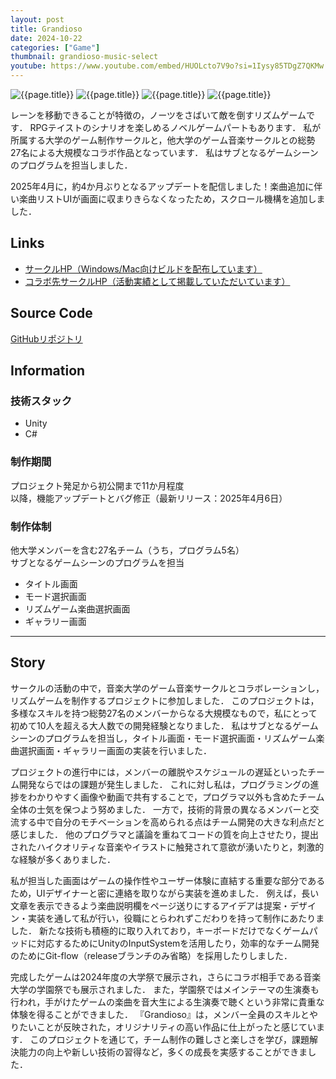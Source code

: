 ```yaml
---
layout: post
title: Grandioso
date: 2024-10-22
categories: ["Game"]
thumbnail: grandioso-music-select
youtube: https://www.youtube.com/embed/HUOLcto7V9o?si=1Iysy85TDgZ7QKMw
---
```


![{{page.title}}]({{site.baseurl}}/assets/images/grandioso-music-select.webp)
![{{page.title}}]({{site.baseurl}}/assets/images/grandioso-title-screen.webp)
![{{page.title}}]({{site.baseurl}}/assets/images/grandioso-mode-select.webp)
![{{page.title}}]({{site.baseurl}}/assets/images/grandioso-gallery.webp)

レーンを移動できることが特徴の，ノーツをさばいて敵を倒すリズムゲームです．
RPGテイストのシナリオを楽しめるノベルゲームパートもあります．
私が所属する大学のゲーム制作サークルと，他大学のゲーム音楽サークルとの総勢27名による大規模なコラボ作品となっています．
私はサブとなるゲームシーンのプログラムを担当しました．

2025年4月に，約4か月ぶりとなるアップデートを配信しました！楽曲追加に伴い楽曲リストUIが画面に収まりきらなくなったため，スクロール機構を追加しました．

## Links

- [サークルHP（Windows/Mac向けビルドを配布しています）](https://micomprocedure.com/works/242)
- [コラボ先サークルHP（活動実績として掲載していただいています）](https://senzokugok.studio.site/#jisseki)

## Source Code

[GitHubリポジトリ](https://github.com/GOK-Proc/GOK-Proc-dev)

## Information

### 技術スタック

- Unity
- C#

### 制作期間

プロジェクト発足から初公開まで11か月程度  
以降，機能アップデートとバグ修正（最新リリース：2025年4月6日）

### 制作体制

他大学メンバーを含む27名チーム（うち，プログラム5名）  
サブとなるゲームシーンのプログラムを担当  

- タイトル画面
- モード選択画面
- リズムゲーム楽曲選択画面
- ギャラリー画面

---

## Story

サークルの活動の中で，音楽大学のゲーム音楽サークルとコラボレーションし，リズムゲームを制作するプロジェクトに参加しました．
このプロジェクトは，多様なスキルを持つ総勢27名のメンバーからなる大規模なもので，私にとって初めて10人を超える大人数での開発経験となりました．
私はサブとなるゲームシーンのプログラムを担当し，タイトル画面・モード選択画面・リズムゲーム楽曲選択画面・ギャラリー画面の実装を行いました．

プロジェクトの進行中には，メンバーの離脱やスケジュールの遅延といったチーム開発ならではの課題が発生しました．
これに対し私は，プログラミングの進捗をわかりやすく画像や動画で共有することで，プログラマ以外も含めたチーム全体の士気を保つよう努めました．
一方で，技術的背景の異なるメンバーと交流する中で自分のモチベーションを高められる点はチーム開発の大きな利点だと感じました．
他のプログラマと議論を重ねてコードの質を向上させたり，提出されたハイクオリティな音楽やイラストに触発されて意欲が湧いたりと，刺激的な経験が多くありました．

私が担当した画面はゲームの操作性やユーザー体験に直結する重要な部分であるため，UIデザイナーと密に連絡を取りながら実装を進めました．
例えば，長い文章を表示できるよう楽曲説明欄をページ送りにするアイデアは提案・デザイン・実装を通して私が行い，役職にとらわれずこだわりを持って制作にあたりました．
新たな技術も積極的に取り入れており，キーボードだけでなくゲームパッドに対応するためにUnityのInputSystemを活用したり，効率的なチーム開発のためにGit-flow（releaseブランチのみ省略）を採用したりしました．

完成したゲームは2024年度の大学祭で展示され，さらにコラボ相手である音楽大学の学園祭でも展示されました．
また，学園祭ではメインテーマの生演奏も行われ，手がけたゲームの楽曲を音大生による生演奏で聴くという非常に貴重な体験を得ることができました．
『Grandioso』は，メンバー全員のスキルとやりたいことが反映された，オリジナリティの高い作品に仕上がったと感じています．
このプロジェクトを通じて，チーム制作の難しさと楽しさを学び，課題解決能力の向上や新しい技術の習得など，多くの成長を実感することができました．

